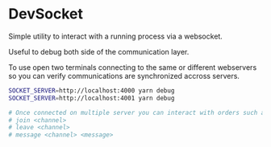 # DevSocket

Simple utility to interact with a running process via a websocket.

Useful to debug both side of the communication layer.

To use open two terminals connecting to the same or different webservers so you can verify communications are synchronized accross servers.

```bash
SOCKET_SERVER=http://localhost:4000 yarn debug
SOCKET_SERVER=http://localhost:4001 yarn debug

# Once connected on multiple server you can interact with orders such as:
# join <channel>
# leave <channel>
# message <channel> <message>
```

